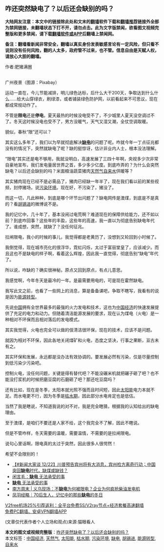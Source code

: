  <h2>咋还突然缺电了？以后还会缺别的吗？</h2> <p class="notice"><b>大陆网友注意：本文中的链接除此处和文末的<a href="https://github.com/bannedbook/fanqiang" >翻墙</a>软件下载和<a href="https://github.com/killgcd/justmysocks/blob/master/README.md">翻墙推荐</a>链接外全部为禁网链接，未翻墙状态下打不开，请勿点击。此为文字版禁闻，欲看图文视频完整版和更多禁闻，请下载<a href="https://github.com/bannedbook/fanqiang">翻墙软件或APP</a>后翻墙上禁闻网。</p><p>备注：翻墙看新闻非常安全，翻墙以真实身份发表敏感言论有一定风险，但只看不说则没有任何风险，翻的人太多，政府管不过来，也不管。信息自由是天赋人权，请放心大胆的翻墙。</b></p>  <div class="entry"> <p>作者:肥猪满圈</p> <p><br /> 广州夜景（图源：Pixabay） </p> <p> 运动一直在，今儿节能减排，明儿绿色达标，后什么大干200天，争取达到什么什么&hellip;&hellip;给大山穿绿衣，刷绿漆，或者铺装绿色防护网，以前看起来不可思议，现在都成常规动作了。 </p> <p>不管是<strong>限电</strong>还是<strong>停电</strong>，夏天最热的时候没电受不了，不少城里人夏天没空调过不了。冬天这时候没电也受不了，男方没暖气，天气又湿又潮，全仗空调取暖。 </p> <p>貌似，春秋“限”还可以？ </p> <p>其实这么多年了，我们以为早就彻底解决<strong><a href="https://www.bannedbook.org/bnews/tag/%E7%BC%BA%E7%94%B5/" class="st_tag internal_tag" rel="tag" title="标签 缺电 下的日志">缺电</a></strong>的问题了呢。咋就今年一丁点征兆都没有的情况下，突然就缺电了呢？缺的挺惊讶，估计非业内人士，根本没法理解。 </p>  <p>“限电”其实还是电不够用，我就没明白，高速发展了三四十年啊，央视多少次非常自豪地宣布，我们发电量居世界之首，多少多少亿度。到底咋弄的？为什么会突然缺电？以后还会缺别的吗？米面粮油蔬菜猪肉<a href="https://www.bannedbook.org/bnews/tag/%e5%a4%a9%e7%84%b6%e6%b0%94/" class="st_tag internal_tag" rel="tag" title="标签 天然气 下的日志">天然气</a><a href="https://www.bannedbook.org/bnews/tag/%E8%87%AA%E6%9D%A5%E6%B0%B4/" class="st_tag internal_tag" rel="tag" title="标签 自来水 下的日志">自来水</a>供暖等？ </p> <p>其实猪肉现在已经不是必需品了，猪肉已经缺一年半了，现在我们看以前的某些视频，封停猪场，说<a href="https://www.bannedbook.org/bnews/tag/%e6%b1%a1%e6%9f%93%e7%8e%af%e5%a2%83/" class="st_tag internal_tag" rel="tag" title="标签 污染环境 下的日志">污染环境</a>。现在好，不污染了，猪没了。 </p> <p>而这一切，凡此种种，到底是哪个环节出问题了？缺电网传是澳煤，到底是不是真的？看<a href="https://www.bannedbook.org/bnews/tag/%e8%83%a1%e9%94%a1%e8%bf%9b/" class="st_tag internal_tag" rel="tag" title="标签 胡锡进 下的日志">胡锡进</a>的微博说不是。 </p> <p>我的记忆中，几十年了，基本没闹过电荒啊？难道现在的保障供给能力，还不如以前？到底咋回事？这些年的丰盈，这些年的高速，我一直以为彻底告别缺电年代了。谁成想，突然，就缺了？没任何征兆。 </p> <p>拉闸限电，我小的时候的事儿，我觉得都是老黄历了，没想到又轮回到小时候了。 </p> <p>我倒觉得，现在城市亮化的很浮华，霓虹闪烁，太过于富丽堂皇了，应该减少。而且这也不是缺电的样子啊，看着这么辉煌，因此我一直觉得，彻底告别“缺电”年代了。 </p>  <p>所以说，咋缺的？确实很神秘。原点又回到原点，有点儿意思。 </p> <p>我感觉啊，今年冬天是最冷的一年。是最需要用电的，可是现在霍然缺电。 </p> <p>我写此文之前，也看了一些网上的消息，算是备备课吧，争取不瞎写，我看有的说是因为<a href="https://www.bannedbook.org/bnews/tag/%E8%83%BD%E6%BA%90%E8%BD%AC%E5%9E%8B/" class="st_tag internal_tag" rel="tag" title="标签 能源转型 下的日志">能源转型</a>。 </p> <p>先说<span class='wp_keywordlink_affiliate'><a href="https://www.bannedbook.org/" title="中国" target="_blank">中国</a></span>拥有全世界最多的最强的火力发电和技术，这也为<a href="https://www.bannedbook.org/bnews/tag/%e4%b8%ad%e5%9b%bd%e7%bb%8f%e6%b5%8e/" class="st_tag internal_tag" rel="tag" title="标签 中国经济 下的日志">中国经济</a>的快速发展提供了充足的电力和动力。但随着清洁能源发展的要求，现在认为煤电（火电）是一种相对不环保而且相对落后的发电模式。 </p> <p>其实我觉得，火电也完全可以做的佷清洁很环保，现在的技术，应该不是问题。 </p> <p>就因为相对不环保，因此各地关闭煤矿和火电，态度之坚决，行事之果断，亘古未有之。 </p>  <p>其实环保和发展，永远都是没办法有效协调的。要发展必然有污染，仅是尽量控制到低污染少污染吧。 </p> <p>控制火电，没任何问题，关键是得有替代吧？不能没碾米机就把碾子砸了吧？也不能没打浆机的时候把磨豆腐的石磨砸了吧？那还吃豆腐吗？ </p> <p>还有比如，现在是冬季，太阳本就光照不强而且时间短，因此<a href="https://www.bannedbook.org/bnews/tag/%e5%a4%aa%e9%98%b3%e8%83%bd/" class="st_tag internal_tag" rel="tag" title="标签 太阳能 下的日志">太阳能</a>电力本就不足。而水电更不行，因为冬季是<a href="https://www.bannedbook.org/bnews/tag/%E6%9E%AF%E6%B0%B4%E6%9C%9F/" class="st_tag internal_tag" rel="tag" title="标签 枯水期 下的日志">枯水期</a>，因此部分水电肯定也是低估。 </p> <p>当然了我是瞎说，不知道我说的对不对，我是完全瞎猜，根据我的认知给出的缺电理由。 </p> <p>至于澳煤，是咱们不要还是人家不给，这个我完全不了解，因此不瞎说。 </p> <p>但是不管咋样，冬天需要的温暖，需要温情，不需要的是拉闸限电。 </p>  <p>说句心里话啊，限电真的太过于突然，因此很多人很愕然！ </p> <p>希望不会限别的！ </p> <ul class='op-related-articles' title='相关阅读'> <li><a href='https://www.bannedbook.org/bnews/bannedvideo/20201222/1452979.html' target='_blank'>【#新闻大家谈 12/22】川普预告宾州将有大消息，宾州检方离奇行动；中国突回<b>缺电</b>时代，缺煤或缺钱？</a></li> <li><a href='https://www.bannedbook.org/bnews/comments/20201222/1452662.html' target='_blank'>闲言毛：<b>缺电</b> 无法承受的事</a></li> <li><a href='https://www.bannedbook.org/bnews/comments/20201222/1452574.html' target='_blank'><b>缺电</b> 无法承受的事</a></li> <li><a href='https://www.bannedbook.org/bnews/baitai/20201220/1451257.html' target='_blank'>南方周末 &#124; 义乌现场：不<b>缺电</b>为何被限电？企业为何疯抢柴油发电机</a></li> <li><a href='https://www.bannedbook.org/bnews/baitai/20201218/1450339.html' target='_blank'>凤羽经略｜70后生人，记忆中的那些<b>缺电</b>的冬日</a></li> </ul> <p class="texttj"> <a href="https://github.com/bannedbook/fanqiang/wiki/V2ray%E6%9C%BA%E5%9C%BA" target="_blank">V2free机场25%引荐返利：全平台免费SS/V2ray节点+经济套餐高速翻墙</a><br/> <a href="https://github.com/bannedbook/fanqiang/wiki/%E7%A6%81%E9%97%BB%E7%BD%91%E5%AE%89%E5%8D%93%E7%BF%BB%E5%A2%99%E6%96%B0%E9%97%BBAPP" target="_blank">免费PC翻墙、安卓VPN翻墙APP</a></p><p> (文章仅代表作者个人立场和观点)来源:猫眼看人</p><a name='sharetosocial'></a>       <div><b>本文的图文或视频完整版</b>：<a href='https://www.bannedbook.org/bnews/comments/20201223/1453264.html'>咋还突然缺电了？以后还会缺别的吗？</a></div>  </div><!--END ENTRY--> <div class="postfooter"> <div>本文标签：<a href="https://www.bannedbook.org/bnews/tag/%e4%b8%ad%e5%9b%bd%e7%bb%8f%e6%b5%8e/" rel="tag">中国经济</a>, <a href="https://www.bannedbook.org/bnews/tag/%e5%a4%a9%e7%84%b6%e6%b0%94/" rel="tag">天然气</a>, <a href="https://www.bannedbook.org/bnews/tag/%e5%a4%aa%e9%98%b3%e8%83%bd/" rel="tag">太阳能</a>, <a href="https://www.bannedbook.org/bnews/tag/%E6%9E%AF%E6%B0%B4%E6%9C%9F/" rel="tag">枯水期</a>, <a href="https://www.bannedbook.org/bnews/tag/%e6%b1%a1%e6%9f%93%e7%8e%af%e5%a2%83/" rel="tag">污染环境</a>, <a href="https://www.bannedbook.org/bnews/tag/%E7%BC%BA%E7%94%B5/" rel="tag">缺电</a>, <a href="https://www.bannedbook.org/bnews/tag/%e8%83%a1%e9%94%a1%e8%bf%9b/" rel="tag">胡锡进</a>, <a href="https://www.bannedbook.org/bnews/tag/%E8%83%BD%E6%BA%90%E8%BD%AC%E5%9E%8B/" rel="tag">能源转型</a>, <a href="https://www.bannedbook.org/bnews/tag/%E8%87%AA%E6%9D%A5%E6%B0%B4/" rel="tag">自来水</a></div>  </div><!--END POSTFOOTER--> 